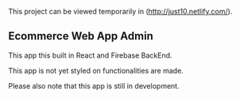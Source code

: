 This project can be viewed temporarily in (http://just10.netlify.com/).

## Ecommerce Web App Admin 

This app this built in React and Firebase BackEnd.

This app is not yet styled on functionalities are made.

Please also note that this app is still in development.



